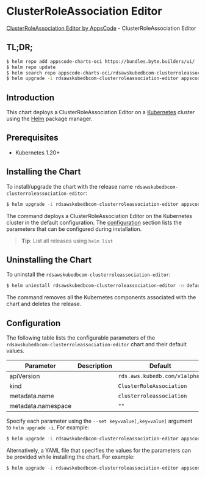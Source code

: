 # ClusterRoleAssociation Editor

[ClusterRoleAssociation Editor by AppsCode](https://byte.builders) - ClusterRoleAssociation Editor

## TL;DR;

```bash
$ helm repo add appscode-charts-oci https://bundles.byte.builders/ui/
$ helm repo update
$ helm search repo appscode-charts-oci/rdsawskubedbcom-clusterroleassociation-editor --version=v0.4.19
$ helm upgrade -i rdsawskubedbcom-clusterroleassociation-editor appscode-charts-oci/rdsawskubedbcom-clusterroleassociation-editor -n default --create-namespace --version=v0.4.19
```

## Introduction

This chart deploys a ClusterRoleAssociation Editor on a [Kubernetes](http://kubernetes.io) cluster using the [Helm](https://helm.sh) package manager.

## Prerequisites

- Kubernetes 1.20+

## Installing the Chart

To install/upgrade the chart with the release name `rdsawskubedbcom-clusterroleassociation-editor`:

```bash
$ helm upgrade -i rdsawskubedbcom-clusterroleassociation-editor appscode-charts-oci/rdsawskubedbcom-clusterroleassociation-editor -n default --create-namespace --version=v0.4.19
```

The command deploys a ClusterRoleAssociation Editor on the Kubernetes cluster in the default configuration. The [configuration](#configuration) section lists the parameters that can be configured during installation.

> **Tip**: List all releases using `helm list`

## Uninstalling the Chart

To uninstall the `rdsawskubedbcom-clusterroleassociation-editor`:

```bash
$ helm uninstall rdsawskubedbcom-clusterroleassociation-editor -n default
```

The command removes all the Kubernetes components associated with the chart and deletes the release.

## Configuration

The following table lists the configurable parameters of the `rdsawskubedbcom-clusterroleassociation-editor` chart and their default values.

|     Parameter      | Description |                 Default                  |
|--------------------|-------------|------------------------------------------|
| apiVersion         |             | <code>rds.aws.kubedb.com/v1alpha1</code> |
| kind               |             | <code>ClusterRoleAssociation</code>      |
| metadata.name      |             | <code>clusterroleassociation</code>      |
| metadata.namespace |             | <code>""</code>                          |


Specify each parameter using the `--set key=value[,key=value]` argument to `helm upgrade -i`. For example:

```bash
$ helm upgrade -i rdsawskubedbcom-clusterroleassociation-editor appscode-charts-oci/rdsawskubedbcom-clusterroleassociation-editor -n default --create-namespace --version=v0.4.19 --set apiVersion=rds.aws.kubedb.com/v1alpha1
```

Alternatively, a YAML file that specifies the values for the parameters can be provided while
installing the chart. For example:

```bash
$ helm upgrade -i rdsawskubedbcom-clusterroleassociation-editor appscode-charts-oci/rdsawskubedbcom-clusterroleassociation-editor -n default --create-namespace --version=v0.4.19 --values values.yaml
```
